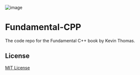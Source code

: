![image](https://raw.githubusercontent.com/mytechnotalent/Fundamental-CPP/main/Fundamental%20C%2B%2B.png)

# Fundamental-CPP
The code repo for the Fundamental C++ book by Kevin Thomas.

## License
[MIT License](https://github.com/mytechnotalent/Fundamental-CPP/blob/main/LICENSE)
